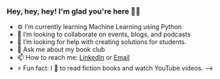 ### Hey, hey, hey! I'm glad you're here 👋🏽

- ⚙️ I’m currently learning Machine Learning using Python
- 👯 I’m looking to collaborate on events, blogs, and podcasts
- 🤔 I’m looking for help with creating solutions for students.
- 💬 Ask me about my book club
- 📫 How to reach me: [LinkedIn](https://www.linkedin.com/in/deshayq/) or [Email](deshay7@gmail.com)
- ⚡ Fun fact: I 💙 to read fiction books and watch YouTube videos.
-->
